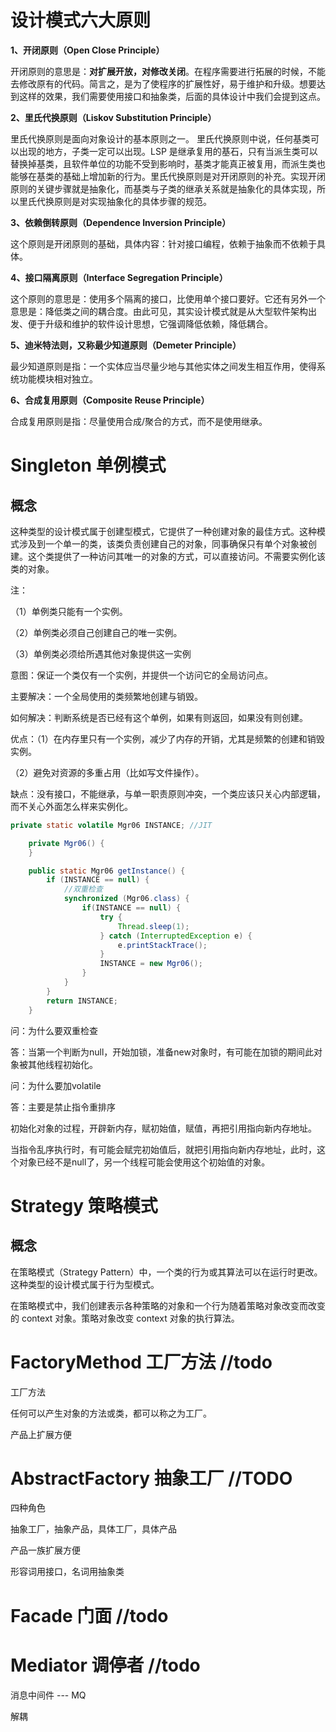 # 设计模式六大原则

**1、开闭原则（Open Close Principle）**

开闭原则的意思是：**对扩展开放，对修改关闭**。在程序需要进行拓展的时候，不能去修改原有的代码。简言之，是为了使程序的扩展性好，易于维护和升级。想要达到这样的效果，我们需要使用接口和抽象类，后面的具体设计中我们会提到这点。

**2、里氏代换原则（Liskov Substitution Principle）**

里氏代换原则是面向对象设计的基本原则之一。 里氏代换原则中说，任何基类可以出现的地方，子类一定可以出现。LSP 是继承复用的基石，只有当派生类可以替换掉基类，且软件单位的功能不受到影响时，基类才能真正被复用，而派生类也能够在基类的基础上增加新的行为。里氏代换原则是对开闭原则的补充。实现开闭原则的关键步骤就是抽象化，而基类与子类的继承关系就是抽象化的具体实现，所以里氏代换原则是对实现抽象化的具体步骤的规范。

**3、依赖倒转原则（Dependence Inversion Principle）**

这个原则是开闭原则的基础，具体内容：针对接口编程，依赖于抽象而不依赖于具体。

**4、接口隔离原则（Interface Segregation Principle）**

这个原则的意思是：使用多个隔离的接口，比使用单个接口要好。它还有另外一个意思是：降低类之间的耦合度。由此可见，其实设计模式就是从大型软件架构出发、便于升级和维护的软件设计思想，它强调降低依赖，降低耦合。

**5、迪米特法则，又称最少知道原则（Demeter Principle）**

最少知道原则是指：一个实体应当尽量少地与其他实体之间发生相互作用，使得系统功能模块相对独立。

**6、合成复用原则（Composite Reuse Principle）**

合成复用原则是指：尽量使用合成/聚合的方式，而不是使用继承。

# Singleton 单例模式

## 概念

这种类型的设计模式属于创建型模式，它提供了一种创建对象的最佳方式。这种模式涉及到一个单一的类，该类负责创建自己的对象，同事确保只有单个对象被创建。这个类提供了一种访问其唯一的对象的方式，可以直接访问。不需要实例化该类的对象。

注：

（1）单例类只能有一个实例。

（2）单例类必须自己创建自己的唯一实例。

（3）单例类必须给所遇其他对象提供这一实例

意图：保证一个类仅有一个实例，并提供一个访问它的全局访问点。

主要解决：一个全局使用的类频繁地创建与销毁。

如何解决：判断系统是否已经有这个单例，如果有则返回，如果没有则创建。

优点：（1）在内存里只有一个实例，减少了内存的开销，尤其是频繁的创建和销毁实例。

   （2）避免对资源的多重占用（比如写文件操作）。

缺点：没有接口，不能继承，与单一职责原则冲突，一个类应该只关心内部逻辑，而不关心外面怎么样来实例化。

```java
private static volatile Mgr06 INSTANCE; //JIT

    private Mgr06() {
    }

    public static Mgr06 getInstance() {
        if (INSTANCE == null) {
            //双重检查
            synchronized (Mgr06.class) {
                if(INSTANCE == null) {
                    try {
                        Thread.sleep(1);
                    } catch (InterruptedException e) {
                        e.printStackTrace();
                    }
                    INSTANCE = new Mgr06();
                }
            }
        }
        return INSTANCE;
    }
```

问：为什么要双重检查

答：当第一个判断为null，开始加锁，准备new对象时，有可能在加锁的期间此对象被其他线程初始化。

问：为什么要加volatile

答：主要是禁止指令重排序

初始化对象的过程，开辟新内存，赋初始值，赋值，再把引用指向新内存地址。

当指令乱序执行时，有可能会赋完初始值后，就把引用指向新内存地址，此时，这个对象已经不是null了，另一个线程可能会使用这个初始值的对象。

# Strategy 策略模式

## 概念

在策略模式（Strategy Pattern）中，一个类的行为或其算法可以在运行时更改。这种类型的设计模式属于行为型模式。

在策略模式中，我们创建表示各种策略的对象和一个行为随着策略对象改变而改变的 context 对象。策略对象改变 context 对象的执行算法。

# FactoryMethod 工厂方法 //todo

工厂方法

任何可以产生对象的方法或类，都可以称之为工厂。

产品上扩展方便

# AbstractFactory 抽象工厂 //TODO

四种角色

抽象工厂，抽象产品，具体工厂，具体产品

产品一族扩展方便

形容词用接口，名词用抽象类

# Facade 门面 //todo

# Mediator 调停者   //todo

消息中间件   ---  MQ

解耦

























